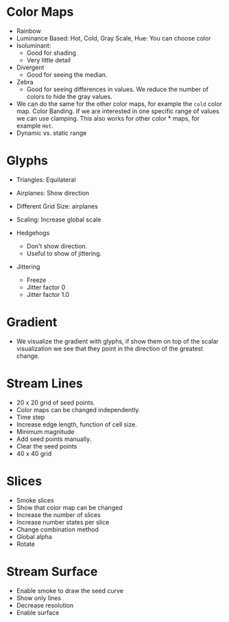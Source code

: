 # Color Maps
* Rainbow
* Luminance Based: Hot, Cold, Gray Scale, Hue: You can choose color
* Isoluminant:
	* Good for shading
	* Very little detail
* Divergent 
	* Good for seeing the median.
* Zebra
	* Good for seeing differences in values.
	We reduce the number of colors to hide the gray values.
* We can do the same for the other color maps, for example the ```cold``` color map. Color Banding.
If we are interested in one specific range of values we can use clamping. This also works for other color * maps, for example ``Hot``.
* Dynamic vs. static range

# Glyphs

* Triangles: Equilateral
* Airplanes: Show direction
* Different Grid Size: airplanes	
* Scaling: Increase global scale
* Hedgehogs
	* Don't show direction.
	* Useful to show of jittering.

* Jittering
	* Freeze
	* Jitter factor 0
	* Jitter factor 1.0

# Gradient
* We visualize the gradient with glyphs, if show them on top of the scalar visualization we see that they point in the direction of the greatest change.

# Stream Lines
* 20 x 20 grid of seed points.
* Color maps can be changed independently.
* Time step
* Increase edge length, function of cell size.
* Minimum magnitude
* Add seed points manually.
* Clear the seed points
* 40 x 40 grid

# Slices
* Smoke slices
* Show that color map can be changed
* Increase the number of slices
* Increase number states per slice
* Change combination method
* Global alpha
* Rotate

# Stream Surface
* Enable smoke to draw the seed curve
* Show only lines
* Decrease resolution
* Enable surface